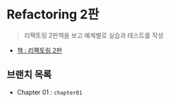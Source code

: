 # Refactoring 2판

> 리팩토링 2판책을 보고 예제별로 실습과 테스트를 작성

- [책 : 리팩토링 2판](http://www.kyobobook.co.kr/product/detailViewKor.laf?ejkGb=KOR&mallGb=KOR&barcode=9791162242742&orderClick=LEa&Kc=)


## 브랜치 목록

- Chapter 01 : `chapter01`

